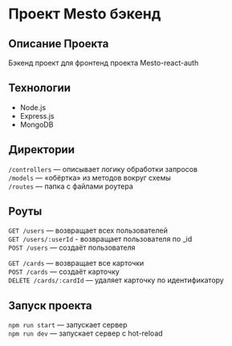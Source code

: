 # Проект Mesto бэкенд
## Описание Проекта
  Бэкенд проект для фронтенд проекта Mesto-react-auth
## Технологии

* Node.js
* Express.js
* MongoDB

## Директории
 
`/controllers` — описывает логику обработки запросов   
`/models` — «обёртка» из методов вокруг схемы  
`/routes` — папка с файлами роутера

## Роуты

`GET /users` — возвращает всех пользователей  
`GET /users/:userId` - возвращает пользователя по _id  
`POST /users` — создаёт пользователя

`GET /cards` — возвращает все карточки  
`POST /cards` — создаёт карточку  
`DELETE /cards/:cardId` — удаляет карточку по идентификатору

## Запуск проекта

`npm run start` — запускает сервер  
`npm run dev` — запускает сервер с hot-reload
